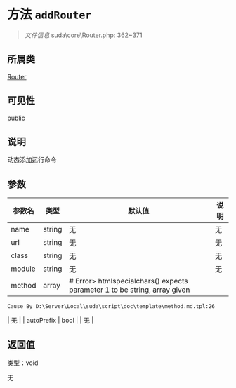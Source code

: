 # 方法 `addRouter`

> *文件信息* suda\core\Router.php: 362~371

## 所属类 

[Router](../Router.md)

## 可见性

public

## 说明

动态添加运行命令


## 参数


| 参数名 | 类型 | 默认值 | 说明 |
|--------|-----|-------|-------|
| name |  string | 无 | 无 |
| url |  string | 无 | 无 |
| class |  string | 无 | 无 |
| module |  string | 无 | 无 |
| method |  array | # Error> htmlspecialchars() expects parameter 1 to be string, array given
	Cause By D:\Server\Local\suda\script\doc\template\method.md.tpl:26
 | 无 |
| autoPrefix |  bool |  | 无 |



## 返回值

类型：void

无

